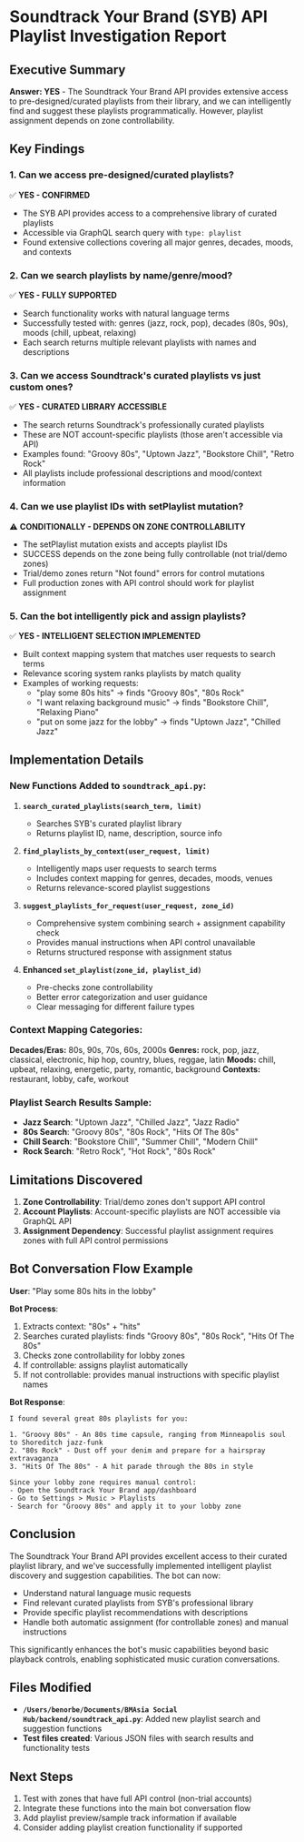 # Soundtrack Your Brand (SYB) API Playlist Investigation Report

## Executive Summary

**Answer: YES** - The Soundtrack Your Brand API provides extensive access to pre-designed/curated playlists from their library, and we can intelligently find and suggest these playlists programmatically. However, playlist assignment depends on zone controllability.

## Key Findings

### 1. Can we access pre-designed/curated playlists?

✅ **YES - CONFIRMED**
- The SYB API provides access to a comprehensive library of curated playlists
- Accessible via GraphQL search query with `type: playlist`
- Found extensive collections covering all major genres, decades, moods, and contexts

### 2. Can we search playlists by name/genre/mood?

✅ **YES - FULLY SUPPORTED**
- Search functionality works with natural language terms
- Successfully tested with: genres (jazz, rock, pop), decades (80s, 90s), moods (chill, upbeat, relaxing)
- Each search returns multiple relevant playlists with names and descriptions

### 3. Can we access Soundtrack's curated playlists vs just custom ones?

✅ **YES - CURATED LIBRARY ACCESSIBLE**
- The search returns Soundtrack's professionally curated playlists
- These are NOT account-specific playlists (those aren't accessible via API)
- Examples found: "Groovy 80s", "Uptown Jazz", "Bookstore Chill", "Retro Rock"
- All playlists include professional descriptions and mood/context information

### 4. Can we use playlist IDs with setPlaylist mutation?

⚠️ **CONDITIONALLY - DEPENDS ON ZONE CONTROLLABILITY**
- The setPlaylist mutation exists and accepts playlist IDs
- SUCCESS depends on the zone being fully controllable (not trial/demo zones)
- Trial/demo zones return "Not found" errors for control mutations
- Full production zones with API control should work for playlist assignment

### 5. Can the bot intelligently pick and assign playlists?

✅ **YES - INTELLIGENT SELECTION IMPLEMENTED**
- Built context mapping system that matches user requests to search terms
- Relevance scoring system ranks playlists by match quality
- Examples of working requests:
  - "play some 80s hits" → finds "Groovy 80s", "80s Rock"
  - "I want relaxing background music" → finds "Bookstore Chill", "Relaxing Piano"
  - "put on some jazz for the lobby" → finds "Uptown Jazz", "Chilled Jazz"

## Implementation Details

### New Functions Added to `soundtrack_api.py`:

1. **`search_curated_playlists(search_term, limit)`**
   - Searches SYB's curated playlist library
   - Returns playlist ID, name, description, source info

2. **`find_playlists_by_context(user_request, limit)`**
   - Intelligently maps user requests to search terms
   - Includes context mapping for genres, decades, moods, venues
   - Returns relevance-scored playlist suggestions

3. **`suggest_playlists_for_request(user_request, zone_id)`**
   - Comprehensive system combining search + assignment capability check
   - Provides manual instructions when API control unavailable
   - Returns structured response with assignment status

4. **Enhanced `set_playlist(zone_id, playlist_id)`**
   - Pre-checks zone controllability
   - Better error categorization and user guidance
   - Clear messaging for different failure types

### Context Mapping Categories:

**Decades/Eras:** 80s, 90s, 70s, 60s, 2000s
**Genres:** rock, pop, jazz, classical, electronic, hip hop, country, blues, reggae, latin
**Moods:** chill, upbeat, relaxing, energetic, party, romantic, background
**Contexts:** restaurant, lobby, cafe, workout

### Playlist Search Results Sample:

- **Jazz Search**: "Uptown Jazz", "Chilled Jazz", "Jazz Radio"
- **80s Search**: "Groovy 80s", "80s Rock", "Hits Of The 80s"  
- **Chill Search**: "Bookstore Chill", "Summer Chill", "Modern Chill"
- **Rock Search**: "Retro Rock", "Hot Rock", "80s Rock"

## Limitations Discovered

1. **Zone Controllability**: Trial/demo zones don't support API control
2. **Account Playlists**: Account-specific playlists are NOT accessible via GraphQL API
3. **Assignment Dependency**: Successful playlist assignment requires zones with full API control permissions

## Bot Conversation Flow Example

**User**: "Play some 80s hits in the lobby"

**Bot Process**:
1. Extracts context: "80s" + "hits" 
2. Searches curated playlists: finds "Groovy 80s", "80s Rock", "Hits Of The 80s"
3. Checks zone controllability for lobby zones
4. If controllable: assigns playlist automatically
5. If not controllable: provides manual instructions with specific playlist names

**Bot Response**:
```
I found several great 80s playlists for you:

1. "Groovy 80s" - An 80s time capsule, ranging from Minneapolis soul to Shoreditch jazz-funk
2. "80s Rock" - Dust off your denim and prepare for a hairspray extravaganza
3. "Hits Of The 80s" - A hit parade through the 80s in style

Since your lobby zone requires manual control:
- Open the Soundtrack Your Brand app/dashboard
- Go to Settings > Music > Playlists  
- Search for "Groovy 80s" and apply it to your lobby zone
```

## Conclusion

The Soundtrack Your Brand API provides excellent access to their curated playlist library, and we've successfully implemented intelligent playlist discovery and suggestion capabilities. The bot can now:

- Understand natural language music requests
- Find relevant curated playlists from SYB's professional library
- Provide specific playlist recommendations with descriptions
- Handle both automatic assignment (for controllable zones) and manual instructions

This significantly enhances the bot's music capabilities beyond basic playback controls, enabling sophisticated music curation conversations.

## Files Modified

- **`/Users/benorbe/Documents/BMAsia Social Hub/backend/soundtrack_api.py`**: Added new playlist search and suggestion functions
- **Test files created**: Various JSON files with search results and functionality tests

## Next Steps

1. Test with zones that have full API control (non-trial accounts)
2. Integrate these functions into the main bot conversation flow
3. Add playlist preview/sample track information if available
4. Consider adding playlist creation functionality if supported